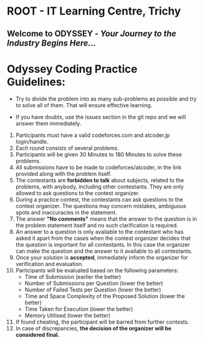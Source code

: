 # ROOT - IT Learning Centre, Trichy
## Welcome to ODYSSEY - _Your Journey to the Industry Begins Here..._

# Odyssey Coding Practice Guidelines:


* Try to divide the problem into as many sub-problems as possible and try to solve all of them. That will ensure effective learning. 

* If you have doubts, use the issues section in the git repo and we will answer them immediately.

1. Participants must have a valid codeforces.com and atcoder.jp login/handle.
1. Each round consists of several problems.
1. Participants will be given 30 Minutes to 180 Minutes to solve these problems.
2. All submissions have to be made to codeforces/atcoder, in the link provided along with the problem itself.
3. The contestants are **forbidden to talk** about subjects, related to the problems, with anybody, including other contestants. They are only allowed to ask questions to the contest organizer.
4. During a practice contest, the contestants can ask questions to the contest organizer. The questions may concern mistakes, ambiguous spots and inaccuracies in the statement.
5. The answer  **"No comments"**  means that the answer to the question is in the problem statement itself and no such clarification is required.
6. An answer to a question is only available to the contestant who has asked it apart from the cases when the contest organizer decides that the question is important for all contestants. In this case the organizer can make the question and the answer to it available to all contestants.
7. Once your solution is **accepted**, immediately inform the organizer for verification and evaluation.
8. Participants will be evaluated based on the following parameters: 
   * Time of Submission (earlier the better)
   * Number of Submissions per Question (lower the better)
   * Number of Failed Tests per Question (lower the better)
   * Time and Space Complexity of the Proposed Solution (lower the better)
   * Time Taken for Execution (lower the better)
   * Memory Utilised (lower the better)
9. If found cheating, the participant will be barred from further contests.
10. In case of discrepancies, **the decision of the organizer will be considered final.**
  
